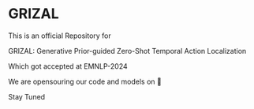 # GRIZAL

This is an official Repository for 

GRIZAL: Generative Prior-guided Zero-Shot Temporal Action Localization

Which got accepted at EMNLP-2024

We are opensouring our code and models on 🤗

Stay Tuned
